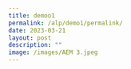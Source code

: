 ```yaml
---
title: demoo1
permalink: /alp/demo1/permalink/
date: 2023-03-21
layout: post
description: ""
image: /images/AEM 3.jpeg
---
```


